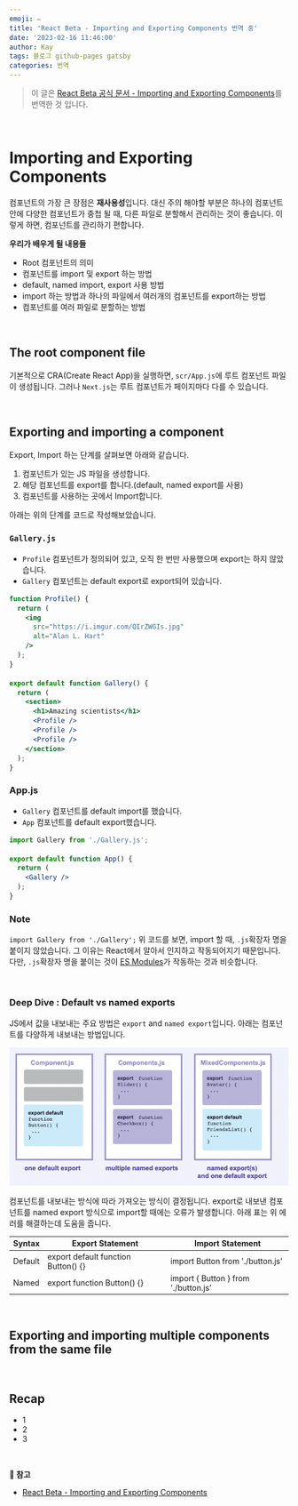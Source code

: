 ```yaml
---
emoji: ✏️
title: 'React Beta - Importing and Exporting Components 번역 중'
date: '2023-02-16 11:46:00'
author: Kay
tags: 블로그 github-pages gatsby
categories: 번역
---
```


> 이 글은 [React Beta 공식 문서 - Importing and Exporting Components](https://beta.reactjs.org/learn/importing-and-exporting-components)를 번역한 것 입니다.

<br>

# Importing and Exporting Components
컴포넌트의 가장 큰 장점은 <b>재사용성</b>입니다. 대신 주의 해야할 부분은 하나의 컴포넌트 안에 다양한 컴포넌트가 중첩 될 때, 다른 파일로 분할해서 관리하는 것이 좋습니다.
이렇게 하면, 컴포넌트를 관리하기 편합니다.

<b>우리가 배우게 될 내용들</b>
- Root 컴포넌트의 의미
- 컴포넌트를 import 및 export 하는 방법
- default, named import, export 사용 방법
- import 하는 방법과 하나의 파일에서 여러개의 컴포넌트를 export하는 방법
- 컴포넌트를 여러 파일로 분할하는 방법

<br>

## The root component file
기본적으로 CRA(Create React App)을 실행하면, `scr/App.js`에 루트 컴포넌트 파일이 생성됩니다. 그러나 `Next.js`는 루트 컴포넌트가 페이지마다 다를 수 있습니다.  

<br/>

## Exporting and importing a component
Export, Import 하는 단계를 살펴보면 아래와 같습니다.
1. 컴포넌트가 있는 JS 파일을 생성합니다.
2. 해당 컴포넌트를 export를 합니다.(default, named export를 사용)
3. 컴포넌트를 사용하는 곳에서 Import합니다.

아래는 위의 단계를 코드로 작성해보았습니다.

### `Gallery.js`
- `Profile` 컴포넌트가 정의되어 있고, 오직 한 번만 사용했으며 export는 하지 않았습니다.
- `Gallery` 컴포넌트는 default export로 export되어 있습니다. 

```jsx
function Profile() {
  return (
    <img
      src="https://i.imgur.com/QIrZWGIs.jpg"
      alt="Alan L. Hart"
    />
  );
}

export default function Gallery() {
  return (
    <section>
      <h1>Amazing scientists</h1>
      <Profile />
      <Profile />
      <Profile />
    </section>
  );
}
```

### App.js
- `Gallery` 컴포넌트를 default import를 했습니다.
- `App` 컴포넌트를 default export했습니다.

```jsx
import Gallery from './Gallery.js';

export default function App() {
  return (
    <Gallery />
  );
}
```

### Note
`import Gallery from './Gallery';`
위 코드를 보면, import 할 때, `.js`확장자 명을 붙이지 않았습니다. 그 이유는 React에서 알아서 인지하고 작동되어지기 때문입니다. 
다만, `.js`확장자 명을 붙이는 것이 [ES Modules](https://developer.mozilla.org/ko/docs/Web/JavaScript/Guide/Modules)가 작동하는 것과 비슷합니다.

<br/>

### Deep Dive : Default vs named exports
JS에서 값을 내보내는 주요 방법은 `export` and `named export`입니다. 
아래는 컴포넌트를 다양하게 내보내는 방법입니다.

![다양한 export하는 방법](1.png)

컴포넌트를 내보내는 방식에 따라 가져오는 방식이 결정됩니다. export로 내보낸 컴포넌트를 named export 방식으로 import할 때에는 오류가 발생합니다.
아래 표는 위 에러를 해결하는데 도움을 줍니다.

| Syntax  | Export Statement                    | Import Statement                     |
|---------|-------------------------------------|--------------------------------------|
| Default | export default function Button() {} | import Button from './button.js'     |
| Named   | export function Button() {}         | import { Button } from './button.js' |



<br/>

## Exporting and importing multiple components from the same file

<br/>

## Recap
- 1
- 2
- 3


<br/>

<b>📕 참고</b>
- [React Beta - Importing and Exporting Components](https://beta.reactjs.org/learn/importing-and-exporting-components)

```toc
```
